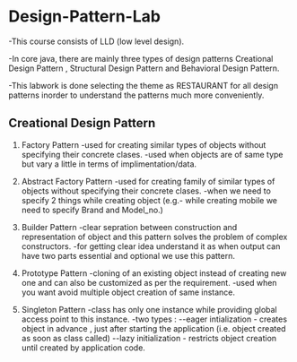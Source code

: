 # Design-Pattern-Lab

-This course consists of LLD (low level design).

-In core java, there are mainly three types of design patterns Creational Design Pattern , Structural Design Pattern and Behavioral Design Pattern.

-This labwork is done selecting the theme as RESTAURANT for all design patterns inorder to understand the patterns much more conveniently.

## Creational Design Pattern
1) Factory Pattern 
-used for creating similar types of objects without specifying their concrete clases.
-used when objects are of same type but vary a little in terms of implimentation/data.

2) Abstract Factory Pattern
-used for creating family of similar types of objects without specifying their concrete clases.
-when we need to specify 2 things while creating object (e.g.- while creating mobile we need to specify Brand and Model_no.)

3) Builder Pattern
-clear sepration between construction and representation of object and this pattern solves the problem of complex constructors.
-for getting clear idea understand it as when output can have two parts essential and optional we use this pattern.

4) Prototype Pattern
-cloning of an existing object instead of creating new one and can also be customized as per the requirement.
-used when you want avoid multiple object creation of same instance.

5) Singleton Pattern
-class has only one instance while providing global access point to this instance.
-two types :
--eager intialization - creates object in advance , just after starting the application (i.e. object created as soon as class called)
--lazy initialization - restricts object creation until created by application code.

